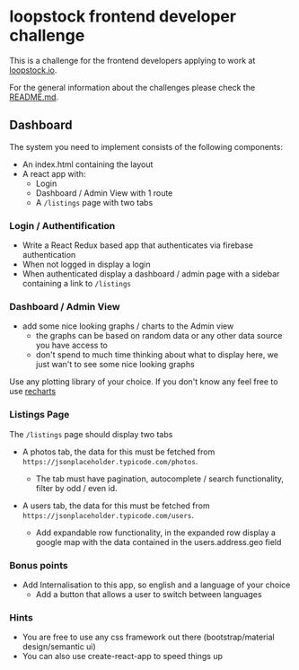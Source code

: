 # loopstock frontend developer challenge

This is a challenge for the frontend developers applying to work at [loopstock.io](http://www.loopstock.io).

For the general information about the challenges please check the [README.md](../README.md).


## Dashboard

The system you need to implement consists of the following components:

* An index.html containing the layout
* A react app with:
    * Login
    * Dashboard / Admin View with 1 route
    * A `/listings` page with two tabs


### Login / Authentification

* Write a React Redux based app that authenticates via firebase authentication
* When not logged in display a login
* When authenticated display a dashboard / admin page with a sidebar containing a link to `/listings`


### Dashboard / Admin View

* add some nice looking graphs / charts to the Admin view
    * the graphs can be based on random data or any other data source you have access to
    * don't spend to much time thinking about what to display here, we just wan't to see some nice looking graphs

Use any plotting library of your choice. If you don't know any feel free to use [recharts](http://recharts.org/#/en-US/)

### Listings Page

The `/listings` page should display two tabs

* A photos tab, the data for this must be fetched from `https://jsonplaceholder.typicode.com/photos`.
    * The tab must have pagination, autocomplete / search functionality, filter by odd / even id.

* A users tab, the data for this must be fetched from  `https://jsonplaceholder.typicode.com/users`.
    * Add expandable row functionality, in the expanded row display a google map with the data contained in the users.address.geo field


### Bonus points

* Add Internalisation to this app, so english and a language of your choice 
    * Add a button that allows a user to switch between languages


### Hints

* You are free to use any css framework out there (bootstrap/material design/semantic ui)
* You can also use create-react-app to speed things up
